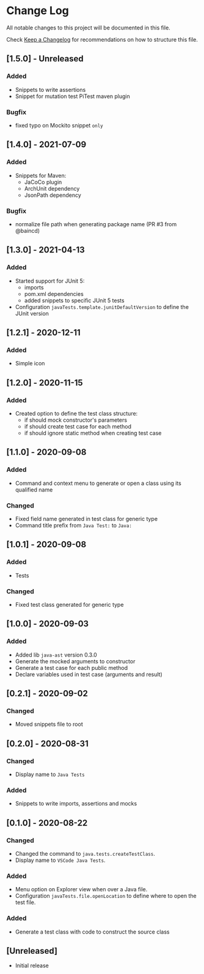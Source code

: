 # Change Log

All notable changes to this project will be documented in this file.

Check [Keep a Changelog](http://keepachangelog.com/) for recommendations on how to structure this file.

## [1.5.0] - Unreleased

### Added

- Snippets to write assertions
- Snippet for mutation test PiTest maven plugin

### Bugfix

- fixed typo on Mockito snippet `only`

## [1.4.0] - 2021-07-09

### Added

- Snippets for Maven:
  - JaCoCo plugin
  - ArchUnit dependency
  - JsonPath dependency

### Bugfix

- normalize file path when generating package name (PR #3 from @baincd)

## [1.3.0] - 2021-04-13

### Added

- Started support for JUnit 5:
  - imports
  - pom.xml dependencies
  - added snippets to specific JUnit 5 tests
- Configuration `javaTests.template.junitDefaultVersion` to define the JUnit version

## [1.2.1] - 2020-12-11

### Added

- Simple icon

## [1.2.0] - 2020-11-15

### Added

- Created option to define the test class structure:
  - if should mock constructor's parameters
  - if should create test case for each method
  - if should ignore static method when creating test case

## [1.1.0] - 2020-09-08

### Added

- Command and context menu to generate or open a class using its qualified name

### Changed

- Fixed field name generated in test class for generic type
- Command title prefix from `Java Test:` to `Java:`

## [1.0.1] - 2020-09-08

### Added

- Tests

### Changed

- Fixed test class generated for generic type

## [1.0.0] - 2020-09-03

### Added

- Added lib `java-ast` version 0.3.0
- Generate the mocked arguments to constructor
- Generate a test case for each public method
- Declare variables used in test case (arguments and result)

## [0.2.1] - 2020-09-02

### Changed

- Moved snippets file to root

## [0.2.0] - 2020-08-31

### Changed

- Display name to `Java Tests`

### Added

- Snippets to write imports, assertions and mocks

## [0.1.0] - 2020-08-22

### Changed

- Changed the command to `java.tests.createTestClass`.
- Display name to `VSCode Java Tests`.

### Added

- Menu option on Explorer view when over a Java file.
- Configuration `javaTests.file.openLocation` to define where to open the test file.

### Added

- Generate a test class with code to construct the source class

## [Unreleased]

- Initial release
